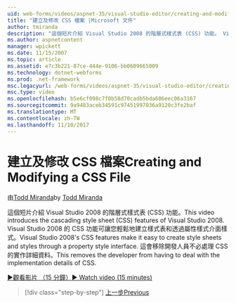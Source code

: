 ```yaml
---
uid: web-forms/videos/aspnet-35/visual-studio-editor/creating-and-modifying-a-css-file
title: "建立及修改 CSS 檔案 |Microsoft 文件"
author: tmiranda
description: "這個短片介紹 Visual Studio 2008 的階層式樣式表 (CSS) 功能。 Visual Studio 2008 的 CSS 功能讓您輕鬆建立樣式表..."
ms.author: aspnetcontent
manager: wpickett
ms.date: 11/15/2007
ms.topic: article
ms.assetid: e7c3b221-87ce-444e-9106-bb0609665009
ms.technology: dotnet-webforms
ms.prod: .net-framework
msc.legacyurl: /web-forms/videos/aspnet-35/visual-studio-editor/creating-and-modifying-a-css-file
msc.type: video
ms.openlocfilehash: b5e6cf098c7f0b58d70cadb5bda606eec06a3167
ms.sourcegitcommit: 9a9483aceb34591c97451997036a9120c3fe2baf
ms.translationtype: MT
ms.contentlocale: zh-TW
ms.lasthandoff: 11/10/2017
---
```

<a name="creating-and-modifying-a-css-file"></a><span data-ttu-id="53dc7-104">建立及修改 CSS 檔案</span><span class="sxs-lookup"><span data-stu-id="53dc7-104">Creating and Modifying a CSS File</span></span>
====================
<span data-ttu-id="53dc7-105">由[Todd Miranda](https://github.com/tmiranda)</span><span class="sxs-lookup"><span data-stu-id="53dc7-105">by [Todd Miranda](https://github.com/tmiranda)</span></span>

<span data-ttu-id="53dc7-106">這個短片介紹 Visual Studio 2008 的階層式樣式表 (CSS) 功能。</span><span class="sxs-lookup"><span data-stu-id="53dc7-106">This video introduces the cascading style sheet (CSS) features of Visual Studio 2008.</span></span> <span data-ttu-id="53dc7-107">Visual Studio 2008 的 CSS 功能可讓您輕鬆地建立樣式表和透過屬性樣式介面樣式。</span><span class="sxs-lookup"><span data-stu-id="53dc7-107">Visual Studio 2008's CSS features make it easy to create style sheets and styles through a property style interface.</span></span> <span data-ttu-id="53dc7-108">這會移除開發人員不必處理 CSS 的實作詳細資料。</span><span class="sxs-lookup"><span data-stu-id="53dc7-108">This removes the developer from having to deal with the implementation details of CSS.</span></span>

[<span data-ttu-id="53dc7-109">&#9654;觀看影片 （15 分鐘）</span><span class="sxs-lookup"><span data-stu-id="53dc7-109">&#9654; Watch video (15 minutes)</span></span>](https://channel9.msdn.com/Blogs/ASP-NET-Site-Videos/creating-and-modifying-a-css-file)

>[!div class="step-by-step"]
[<span data-ttu-id="53dc7-110">上一步</span><span class="sxs-lookup"><span data-stu-id="53dc7-110">Previous</span></span>](quick-tour-of-the-visual-studio-2008-integrated-development-environment.md)
